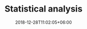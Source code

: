 ---
title: "Statistical analysis"
date: 2018-12-28T11:02:05+06:00
icon: "fas fa-subscript" # fontawesome icon : https://fontawesome.com/icons
description: "Cras at dolor eget urna varius faucibus tempus in elit dolor sit amet."
# type dont remove or customize
type : "docs"
---